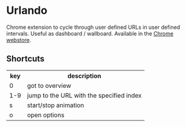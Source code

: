 # Urlando #

Chrome extension to cycle through user defined URLs in user defined intervals. Useful as dashboard / wallboard.
Available in the <a href="https://chrome.google.com/webstore/detail/urlando/cfboahihglghleeihjpbfiiokjdnfkjk">Chrome webstore</a>.

## Shortcuts ##

<table>
<tr><th>key</th><th>description</th></tr>
<tr><td>0</td><td>got to overview</td></tr>
<tr><td>1-9</td><td>jump to the URL with the specified index</td></tr>
<tr><td>s</td><td>start/stop animation</td></tr>
<tr><td>o</td><td>open options</td></tr>
</table>
